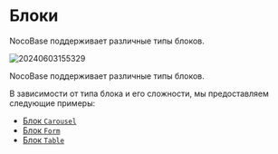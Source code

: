 # Блоки

NocoBase поддерживает различные типы блоков.

![20240603155329](https://static-docs.nocobase.com/20240603155329.png)

NocoBase поддерживает различные типы блоков.

В зависимости от типа блока и его сложности, мы предоставляем следующие примеры:

- [ Блок `Carousel`](/plugin-samples/block/block-carousel)
- [Блок `Form`](/plugin-samples/block/block-form)
- [Блок `Table` ](/plugin-samples/block/block-table)
